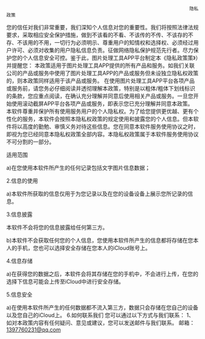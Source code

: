                                                                        隐私政策

您的信任对我们非常重要，我们深知个人信息对您的重要性。我们将按照法律法规要求，采取相应安全保护措施，做到不该看的不看、不该传的不传、不该存的不存、不该用的不用，一切行为必须明示、尊重用户的知情权和选择权、必须经过用户许可、必须对收集的用户隐私信息负责。征做网络隐私保护规范先行者。尽力保护您的个人信息安全可控。鉴于此，图片处理工具APP平台制定本《隐私政策策》）并提醒您：
本政策适用于图片处理工具APP提供的所有产品和服务。如我们关联公司的产品或服务中使用了图片处理工具APP的产品或服务但未设独立隐私权政策的，则本政策同样适用于该产品或服务。
在使用图片处理工具APP平台各项产品或服务前，请您务必仔细阅读并透彻理解本政策，特别是以粗体/粗体下划线标识的条款，您应重点阅读，在确认充分理解并同意后使用相关产品或服务。一旦您开始使用滚动截屏APP平台各项产品或服务，即表示您已充分理解并同意本政策。
本软件尊重并保护所有使用服务用户的个人隐私权。为了给您提供更优越、更有个性化的服务，本软件会按照本隐私权政策的规定使用和披露您的个人信息。但本软件将以高度的勤勉、审慎义务对待这些信息。您在同意本软件服务使用协议之时，即视为您已经同意本隐私权政策全部内容。本隐私权政策属于本软件服务使用协议不可分割的一部分。

适用范围

a)在您使用本软件所产生的任何记录包括文字图片信息数据；

2.信息的使用

a)本软件所获取的信息仅用于为您记录以及在您的设备设备上展示您所记录的信息。

3.信息披露

本软件不会将您的信息披露给任何第三方。

b)本软件不会获取任何您的个人信息，您使用本软件所产生的信息都将存储在您本人的手机，您也可以选择安全存储在您本人的iCloud账号上。

4.信息存储

a)在获得您的数据之后，本软件会将其存储在您的手机中，不会进行上传，在您的选择下信息可能会上传至iCloud中进行安全存储。

5.信息安全

a)在使用本软件所产生的任何数据都不流入第三方，数据只会存储在您自己的设备以及您自己的iCloud上。
6.如何联系我们
您可以通过以下方式与我们联系：
1、如对本政策内容有任何疑问、意见或建议，您可以发送邮件与我们联系。
邮箱：1397760231@qq.com

 
